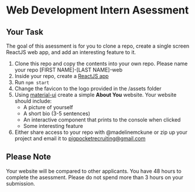# Web Development Intern Asessment

## Your Task

The goal of this asessment is for you to clone a repo, create a single screen ReactJS web app, and add an interesting feature to it.

1. Clone this repo and copy the contents into your own repo. Please name your repo [FIRST NAME]-[LAST NAME]-web
2. Inside your repo, create a [ReactJS app](https://reactjs.org/docs/create-a-new-react-app.html)
3. Run `npm start`
4. Change the favicon to the logo provided in the /assets folder
5. Using [material-ui](https://material-ui.com/) create a simple **About You** website. Your website should include:
   - A picture of yourself
   - A short bio (3-5 sentences)
   - An interactive component that prints to the console when clicked
   - Some interesting feature
6. Either share access to your repo with @madelinemckune or zip up your project and email it to pigpocketrecruiting@gmail.com

## Please Note

Your website will be compared to other applicants. You have 48 hours to complete the asessment. Please do not spend more than 3 hours on your submission.
